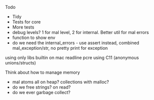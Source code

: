 Todo
  - Tidy
  - Tests for core
  - More tests
  - debug levels? 1 for mal level, 2 for internal. Better util for mal errors
  - function to show env
  - do we need the internal_errors - use assert instead, combined mal_exception/str, no pretty print for exception

using only libs builtin on mac
readline
pcre
using C11 (anonymous unions/structs)


Think about how to manage memory
- mal atoms all on heap? collections with malloc?
- do we free strings? on read?
- do we ever garbage collect?
